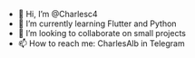 - 👋 Hi, I’m @Charlesc4
- 🌱 I’m currently learning Flutter and Python
- 💞️ I’m looking to collaborate on small projects
- 📫 How to reach me: CharlesAlb in Telegram

<!---
Charlesc4/Charlesc4 is a ✨ special ✨ repository because its `README.md` (this file) appears on your GitHub profile.
You can click the Preview link to take a look at your changes.
--->
